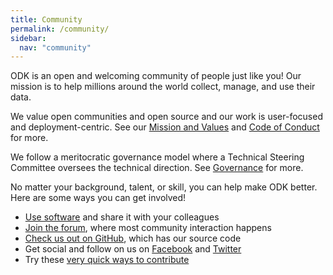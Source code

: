 ```yaml
---
title: Community
permalink: /community/
sidebar:
  nav: "community"
---
```


ODK is an open and welcoming community of people just like you! Our mission is to help millions around the world collect, manage, and use their data.

We value open communities and open source and our work is user-focused and deployment-centric. See our [Mission and Values](https://github.com/getodk/governance/blob/master/MISSION-AND-VALUES.md) and [Code of Conduct](https://github.com/getodk/governance/blob/master/CODE-OF-CONDUCT.md) for more.

We follow a meritocratic governance model where a Technical Steering Committee oversees the technical direction. See [Governance](/community/governance) for more.

No matter your background, talent, or skill, you can help make ODK better. Here are some ways you can get involved!

 - [Use software](/software) and share it with your colleagues
 - [Join the forum](https://forum.getodk.org), where most community interaction happens
 - [Check us out on GitHub](https://github.com/getodk), which has our source code
 - Get social and follow on us on [Facebook](https://www.facebook.com/getodk) and [Twitter](https://twitter.com/getodk)
 - Try these [very quick ways to contribute](https://forum.getodk.org/t/quick-ways-to-contribute/9633)
